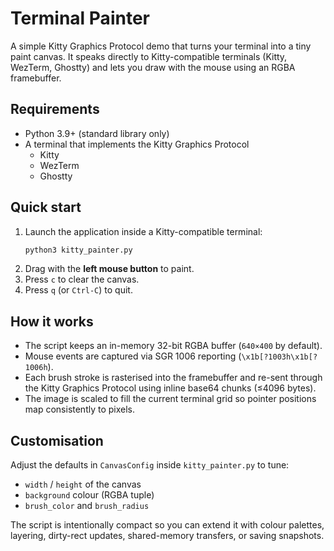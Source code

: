 # Terminal Painter

A simple Kitty Graphics Protocol demo that turns your terminal into a tiny paint
canvas. It speaks directly to Kitty-compatible terminals (Kitty, WezTerm,
Ghostty) and lets you draw with the mouse using an RGBA framebuffer.

## Requirements
- Python 3.9+ (standard library only)
- A terminal that implements the Kitty Graphics Protocol
  - Kitty
  - WezTerm
  - Ghostty

## Quick start
1. Launch the application inside a Kitty-compatible terminal:
   ```bash
   python3 kitty_painter.py
   ```
2. Drag with the **left mouse button** to paint.
3. Press `c` to clear the canvas.
4. Press `q` (or `Ctrl-C`) to quit.

## How it works
- The script keeps an in-memory 32-bit RGBA buffer (`640×400` by default).
- Mouse events are captured via SGR 1006 reporting (`\x1b[?1003h\x1b[?1006h`).
- Each brush stroke is rasterised into the framebuffer and re-sent through the
  Kitty Graphics Protocol using inline base64 chunks (≤4096 bytes).
- The image is scaled to fill the current terminal grid so pointer positions map
  consistently to pixels.

## Customisation
Adjust the defaults in `CanvasConfig` inside `kitty_painter.py` to tune:
- `width` / `height` of the canvas
- `background` colour (RGBA tuple)
- `brush_color` and `brush_radius`

The script is intentionally compact so you can extend it with colour palettes,
layering, dirty-rect updates, shared-memory transfers, or saving snapshots.
